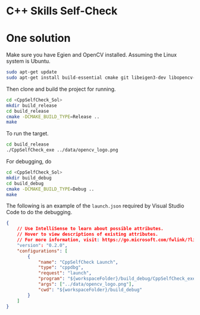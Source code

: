 
# C++ Skills Self-Check 

# One solution

Make sure you have Egien and OpenCV installed. Assuming the Linux system is Ubuntu.

```bash
sudo apt-get update
sudo apt-get install build-essential cmake git libeigen3-dev libopencv-dev
```

Then clone and build the project for running.

```bash
cd <CppSelfCheck_Sol>
mkdir build_release
cd build_release
cmake -DCMAKE_BUILD_TYPE=Release ..
make
```

To run the target.

```bash
cd build_release
./CppSelfCheck_exe ../data/opencv_logo.png
```

For debugging, do

```bash
cd <CppSelfCheck_Sol>
mkdir build_debug
cd build_debug
cmake -DCMAKE_BUILD_TYPE=Debug ..
make
```

The following is an example of the `launch.json` required by Visual Studio Code to do the debugging.

```json
{
    // Use IntelliSense to learn about possible attributes.
    // Hover to view descriptions of existing attributes.
    // For more information, visit: https://go.microsoft.com/fwlink/?linkid=830387
    "version": "0.2.0",
    "configurations": [
        {
            "name": "CppSelfCheck Launch",
            "type": "cppdbg",
            "request": "launch",
            "program": "${workspaceFolder}/build_debug/CppSelfCheck_exe",
            "args": ["../data/opencv_logo.png"],
            "cwd": "${workspaceFolder}/build_debug"
        }
    ]
}
```
